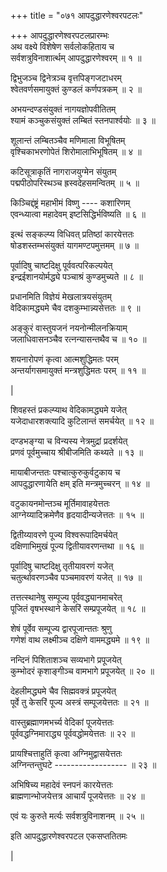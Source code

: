 +++
title = "०७१ आपदुद्धारणेश्वरपटलः"

+++
आपदुद्धारणेश्वरपटलप्रारम्भः    
अथ वक्ष्ये विशेषेण सर्वलोकहिताय च  
सर्वशत्रुविनाशार्त्थम् आपदुद्धारणेश्वरम् ॥ १ ॥


द्विभुजञ्च द्विनेत्रञ्च वृत्तपिङ्गजटाधरम्  
श्वेतवर्णसमायुक्तं कुण्डलं कर्णपत्रकम् ॥ २ ॥


अभयन्दण्डसंयुक्तं नागयज्ञोपवीतितम्  
श्यामं कञ्चुकसंयुक्तं लम्बितं स्तनपार्श्वयोः ॥ ३ ॥


शूलान्तं लम्बितञ्चैव मणिमाला विभूषितम्  
वृश्चिकाभरणोपेतं शिरोमालाभिभूषितम् ॥ ४ ॥


कटिसूत्राकृतिं नागराजयुग्मेन संयुतम्  
पद्मपीठोपरिस्थञ्च ह्रस्वदेहसमन्वितम् ॥ ५ ॥


किञ्चिद्दंष्ट्रं महाभीमं विष्णु ---- कशारिणम्  
एवन्ध्यात्वा महादेवम् इष्टसिद्धिर्भविष्यति ॥ ६ ॥


इत्थं सङ्कल्प्य विधिवत् प्रतिष्ठां कारयेत्ततः  
षोडशस्तम्भसंयुक्तं यागमण्टपमुत्तमम् ॥ ७ ॥


पूर्वादिषु चाष्टदिक्षु पूर्ववत्परिकल्पयेत्  
इन्द्रईशानयोर्मद्ध्ये पञ्चाश्रं कुण्डमुच्यते ॥ ८ ॥


प्रधानमिति विज्ञेयं मेखलात्रयसंयुतम्  
वेदिकामद्ध्यमे चैव दशकुम्भान्न्यसेत्ततः ॥ ९ ॥


अङ्कुरं वास्तुयजनं नयनोन्मीलनक्रियाम्  
जलाधिवासनञ्चैव रत्नन्यासन्तथैव च ॥ १० ॥


शयनारोपणं कृत्वा आत्मशुद्धिमतः परम्  
अन्तर्यागसमायुक्तं मन्त्रशुद्धिमतः परम् ॥ ११ ॥



|  

शिवहस्तं प्रकल्प्याथ वेदिकामद्ध्यमे यजेत्  
यजेदाधारशक्त्यादि कुटिलान्तं समर्चयेत् ॥ १२ ॥


दण्डभङ्ग्या च विन्यस्य नेत्रमुद्रां प्रदर्शयेत्  
प्रणवं पूर्वमुच्चाय श्रीबीजमिति कथ्यते ॥ १३ ॥


मायाबीजन्ततः पश्चात्कुरुकुर्वटुकाय च  
आपदुद्धारणायेति क्षम् इति मन्त्रमुच्चरन् ॥ १४ ॥


वटुकायनमोन्तञ्च मूर्तिमावाहयेत्ततः  
आग्नेय्यादिक्रमेणैव हृदयादीन्यजेत्ततः ॥ १५ ॥


द्वितीय्यावरणे पूज्य विश्वरूपादिमर्चयेत्  
दक्षिणाभिमुखं पूज्य द्वितीयावरणन्तथा ॥ १६ ॥


पूर्वादिषु चाष्टदिक्षु तृतीयावरणं यजेत्  
चतुर्त्थावरणञ्चैव पञ्चमावरणं यजेत् ॥ १७ ॥


तत्तत्स्थानेषु सम्पूज्य पूर्ववद्ध्यानमाचरेत्  
पूजितं वृषभस्थाने केसरिं सम्प्रपूजयेत् ॥ १८ ॥


शेषं पूर्वेव सम्पूज्य द्वारपूजान्ततः श्रुणु  
गणेशं वाथ लक्ष्मीञ्च दक्षिणे वाममद्ध्यमे ॥ १९ ॥


नन्दिनं पिशिताशञ्च सव्यभागे प्रपूजयेत्  
कुम्भोदरं कृशाङ्गीञ्च वामभागे प्रपूजयेत् ॥ २० ॥


देहलीमद्ध्यमे चैव सिह्मवक्त्रं प्रपूजयेत्  
पूर्वे तु केसरिं पूज्य अस्त्रं सम्पूजयेत्ततः ॥ २१ ॥


वास्तुब्रह्माणमभर्च्य वेदिकां पूजयेत्ततः  
पूर्ववद्धग्निमाराद्ध्य पूर्ववद्धोमयेत्ततः ॥ २२ ॥


प्रायश्चित्ताहुतिं कृत्वा अग्निमुद्वासयेत्ततः  
अग्निन्तन्तुघटे ------------------ ॥ २३ ॥


अभिषिच्य महादेवं स्नपनं कारयेत्ततः  
ब्राह्मणान्भोजयेत्तत्र आचार्यं पूजयेत्ततः ॥ २४ ॥


एवं यः कुरुते मर्त्यः सर्वशत्रुविनाशनम् ॥ २५ ॥


इति आपदुद्धारणेश्वरपटल एकसप्ततितमः  

|  
